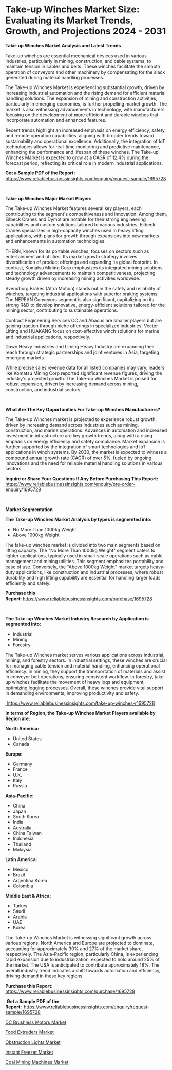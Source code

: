 <p><h1>Take-up Winches Market Size: Evaluating its Market Trends, Growth, and Projections 2024 - 2031</h1></p><p><strong>Take-up Winches Market Analysis and Latest Trends</strong></p>
<p><p>Take-up winches are essential mechanical devices used in various industries, particularly in mining, construction, and cable systems, to maintain tension in cables and belts. These winches facilitate the smooth operation of conveyors and other machinery by compensating for the slack generated during material handling processes. </p><p>The Take-up Winches Market is experiencing substantial growth, driven by increasing industrial automation and the rising demand for efficient material handling solutions. The expansion of mining and construction activities, particularly in emerging economies, is further propelling market growth. The market is also witnessing advancements in technology, with manufacturers focusing on the development of more efficient and durable winches that incorporate automation and enhanced features.</p><p>Recent trends highlight an increased emphasis on energy efficiency, safety, and remote operation capabilities, aligning with broader trends toward sustainability and operational excellence. Additionally, the integration of IoT technologies allows for real-time monitoring and predictive maintenance, enhancing the performance and lifespan of these winches. The Take-up Winches Market is expected to grow at a CAGR of 12.4% during the forecast period, reflecting its critical role in modern industrial applications.</p></p>
<p><strong>Get a Sample PDF of the Report:&nbsp;</strong> <a href="https://www.reliablebusinessinsights.com/enquiry/request-sample/1695728?utm_campaign=1722&utm_medium=2&utm_source=Github&utm_content=ia&utm_term=19102024&utm_id=take-up-winches">https://www.reliablebusinessinsights.com/enquiry/request-sample/1695728</a></p>
<p>&nbsp;</p>
<p><strong>Take-up Winches Major Market Players</strong></p>
<p><p>The Take-up Winches Market features several key players, each contributing to the segment's competitiveness and innovation. Among them, Eilbeck Cranes and Dymot are notable for their strong engineering capabilities and custom solutions tailored to various industries. Eilbeck Cranes specializes in high-capacity winches used in heavy lifting applications, with plans for growth through expansions into new markets and enhancements in automation technologies.</p><p>THERN, known for its portable winches, focuses on sectors such as entertainment and utilities. Its market growth strategy involves diversification of product offerings and expanding its global footprint. In contrast, Komatsu Mining Corp emphasizes its integrated mining solutions and technology advancements to maintain competitiveness, projecting steady growth driven by increasing mining activities worldwide.</p><p>Svendborg Brakes (Altra Motion) stands out in the safety and reliability of winches, targeting industrial applications with superior braking systems. The NEPEAN Conveyors segment is also significant, capitalizing on its strong R&D to develop innovative, energy-efficient solutions tailored for the mining sector, contributing to sustainable operations.</p><p>Contract Engineering Services CC and Abacus are smaller players but are gaining traction through niche offerings in specialized industries. Vector Lifting and HUAKANG focus on cost-effective winch solutions for marine and industrial applications, respectively.</p><p>Dawn Heavy Industries and Liming Heavy Industry are expanding their reach through strategic partnerships and joint ventures in Asia, targeting emerging markets.</p><p>While precise sales revenue data for all listed companies may vary, leaders like Komatsu Mining Corp reported significant revenue figures, driving the industry's projected growth. The Take-up Winches Market is poised for robust expansion, driven by increasing demand across mining, construction, and industrial sectors.</p></p>
<p>&nbsp;</p>
<p><strong>What Are The Key Opportunities For Take-up Winches Manufacturers?</strong></p>
<p><p>The Take-up Winches market is projected to experience robust growth, driven by increasing demand across industries such as mining, construction, and marine operations. Advances in automation and increased investment in infrastructure are key growth trends, along with a rising emphasis on energy efficiency and safety compliance. Market expansion is further supported by the integration of smart technologies and IoT applications in winch systems. By 2030, the market is expected to witness a compound annual growth rate (CAGR) of over 5%, fueled by ongoing innovations and the need for reliable material handling solutions in various sectors.</p></p>
<p><strong>Inquire or Share Your Questions If Any Before Purchasing This Report:</strong> <a href="https://www.reliablebusinessinsights.com/enquiry/pre-order-enquiry/1695728?utm_campaign=1722&utm_medium=2&utm_source=Github&utm_content=ia&utm_term=19102024&utm_id=take-up-winches">https://www.reliablebusinessinsights.com/enquiry/pre-order-enquiry/1695728</a></p>
<p>&nbsp;</p>
<p><strong>Market Segmentation</strong></p>
<p><strong>The Take-up Winches Market Analysis by types is segmented into:</strong></p>
<p><ul><li>No More Than 1000kg Weight</li><li>Above 1000kg Weight</li></ul></p>
<p><p>The take-up winches market is divided into two main segments based on lifting capacity. The "No More Than 1000kg Weight" segment caters to lighter applications, typically used in small-scale operations such as cable management and mining utilities. This segment emphasizes portability and ease of use. Conversely, the "Above 1000kg Weight" market targets heavy-duty applications, like construction and industrial processes, where robust durability and high lifting capability are essential for handling larger loads efficiently and safely.</p></p>
<p><strong>Purchase this Report:&nbsp;</strong><a href="https://www.reliablebusinessinsights.com/purchase/1695728?utm_campaign=1722&utm_medium=2&utm_source=Github&utm_content=ia&utm_term=19102024&utm_id=take-up-winches">https://www.reliablebusinessinsights.com/purchase/1695728</a></p>
<p>&nbsp;</p>
<p><strong>The Take-up Winches Market Industry Research by Application is segmented into:</strong></p>
<p><ul><li>Industrial</li><li>Mining</li><li>Forestry</li></ul></p>
<p><p>The Take-up Winches market serves various applications across industrial, mining, and forestry sectors. In industrial settings, these winches are crucial for managing cable tension and material handling, enhancing operational efficiency. In mining, they support the transportation of materials and assist in conveyor belt operations, ensuring consistent workflow. In forestry, take-up winches facilitate the movement of heavy logs and equipment, optimizing logging processes. Overall, these winches provide vital support in demanding environments, improving productivity and safety.</p></p>
<p><a href="https://www.reliablebusinessinsights.com/take-up-winches-r1695728?utm_campaign=1722&utm_medium=2&utm_source=Github&utm_content=ia&utm_term=19102024&utm_id=take-up-winches">&nbsp;https://www.reliablebusinessinsights.com/take-up-winches-r1695728</a></p>
<p><strong>In terms of Region, the Take-up Winches Market Players available by Region are:</strong></p>
<p>
    <p> <strong> North America: </strong>
        <ul>
            <li>United States</li>
            <li>Canada</li>
        </ul>
        </p> 
    <p> <strong> Europe: </strong>
        <ul>
            <li>Germany</li>
            <li>France</li>
            <li>U.K.</li>
            <li>Italy</li>
            <li>Russia</li>
        </ul>
        </p> 
    <p> <strong> Asia-Pacific: </strong>
        <ul>
            <li>China</li>
            <li>Japan</li>
            <li>South Korea</li>
            <li>India</li>
            <li>Australia</li>
            <li>China Taiwan</li>
            <li>Indonesia</li>
            <li>Thailand</li>
            <li>Malaysia</li>
        </ul>
        </p> 
    <p> <strong> Latin America: </strong>
        <ul>
            <li>Mexico</li>
            <li>Brazil</li>
            <li>Argentina Korea</li>
            <li>Colombia</li>
        </ul>
        </p> 
    <p> <strong> Middle East & Africa: </strong>
        <ul>
            <li>Turkey</li>
            <li>Saudi</li>
            <li>Arabia</li>
            <li>UAE</li>
            <li>Korea</li>
        </ul>
    </p>
    </p>
<p><p>The Take-up Winches Market is witnessing significant growth across various regions. North America and Europe are projected to dominate, accounting for approximately 30% and 27% of the market share, respectively. The Asia-Pacific region, particularly China, is experiencing rapid expansion due to industrialization, expected to hold around 25% of the market. The USA is anticipated to contribute approximately 18%. The overall industry trend indicates a shift towards automation and efficiency, driving demand in these key regions.</p></p>
<p><strong>Purchase this Report: </strong><a href="https://www.reliablebusinessinsights.com/purchase/1695728?utm_campaign=1722&utm_medium=2&utm_source=Github&utm_content=ia&utm_term=19102024&utm_id=take-up-winches">https://www.reliablebusinessinsights.com/purchase/1695728</a></p>
<p>&nbsp;<strong>Get a Sample PDF of the Report:&nbsp;&nbsp;</strong><a href="https://www.reliablebusinessinsights.com/enquiry/request-sample/1695728?utm_campaign=1722&utm_medium=2&utm_source=Github&utm_content=ia&utm_term=19102024&utm_id=take-up-winches">https://www.reliablebusinessinsights.com/enquiry/request-sample/1695728</a></p>
<p><strong></strong></p>
<p><p><a href="https://www.linkedin.com/pulse/global-dc-brushless-motors-market-focus-application-end-use-wvsjf?utm_campaign=1722&utm_medium=2&utm_source=Github&utm_content=ia&utm_term=19102024&utm_id=take-up-winches">DC Brushless Motors Market</a></p><p><a href="https://www.linkedin.com/pulse/food-extruders-market-global-regional-analysis-focus-end-lpyxe?utm_campaign=1722&utm_medium=2&utm_source=Github&utm_content=ia&utm_term=19102024&utm_id=take-up-winches">Food Extruders Market</a></p><p><a href="https://www.linkedin.com/pulse/exploring-obstruction-lights-market-strategic-insights-growth-bih5f?utm_campaign=1722&utm_medium=2&utm_source=Github&utm_content=ia&utm_term=19102024&utm_id=take-up-winches">Obstruction Lights Market</a></p><p><a href="https://www.linkedin.com/pulse/evaluating-global-instant-freezer-market-trends-growth-tqgte?utm_campaign=1722&utm_medium=2&utm_source=Github&utm_content=ia&utm_term=19102024&utm_id=take-up-winches">Instant Freezer Market</a></p><p><a href="https://github.com/AdeaKodra585/Market-Research-Report-List-1/blob/main/coal-mining-machines-market.md?utm_campaign=1722&utm_medium=2&utm_source=Github&utm_content=ia&utm_term=19102024&utm_id=take-up-winches">Coal Mining Machines Market</a></p></p>